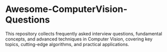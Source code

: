 # Awesome-ComputerVision-Questions
This repository collects frequently asked interview questions, fundamental concepts, and advanced techniques in Computer Vision, covering key topics, cutting-edge algorithms, and practical applications.
